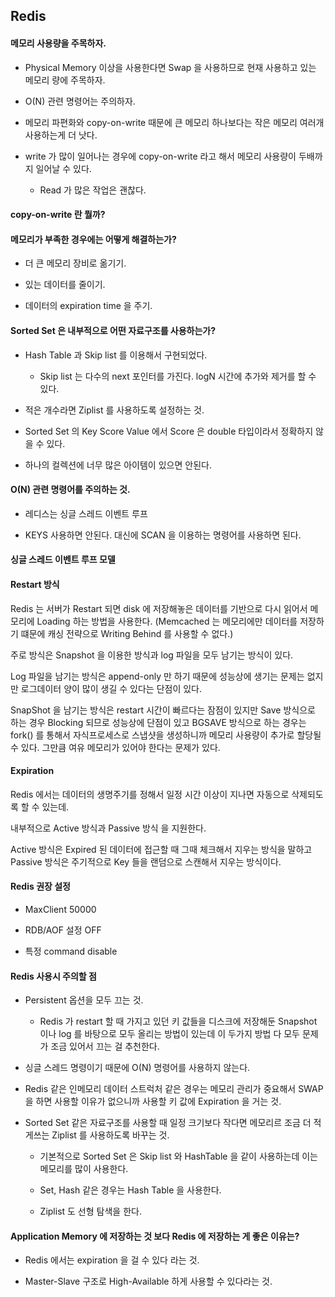## Redis

#### 메모리 사용량을 주목하자. 

- Physical Memory 이상을 사용한다면 Swap 을 사용하므로 현재 사용하고 있는 메모리 량에 주목하자. 

- O(N) 관련 명령어는 주의하자. 

- 메모리 파편화와 copy-on-write 때문에 큰 메모리 하나보다는 작은 메모리 여러개 사용하는게 더 낫다. 

- write 가 많이 일어나는 경우에 copy-on-write 라고 해서 메모리 사용량이 두배까지 일어날 수 있다. 
  
  - Read 가 많은 작업은 괜찮다.
  
#### copy-on-write 란 뭘까?   

#### 메모리가 부족한 경우에는 어떻게 해결하는가? 

- 더 큰 메모리 장비로 옮기기. 

- 있는 데이터를 줄이기.

- 데이터의 expiration time 을 주기. 

#### Sorted Set 은 내부적으로 어떤 자료구조를 사용하는가? 

- Hash Table 과 Skip list 를 이용해서 구현되었다. 

  - Skip list 는 다수의 next 포인터를 가진다. logN 시간에 추가와 제거를 할 수 있다.  

- 적은 개수라면 Ziplist 를 사용하도록 설정하는 것.

- Sorted Set 의 Key Score Value 에서 Score 은 double 타입이라서 정확하지 않을 수 있다.

- 하나의 컬렉션에 너무 많은 아이템이 있으면 안된다.  
  
#### O(N) 관련 명령어를 주의하는 것.

- 레디스는 싱글 스레드 이벤트 루프 

- KEYS 사용하면 안된다. 대신에 SCAN 을 이용하는 명령어를 사용하면 된다. 

#### 싱글 스레드 이벤트 루프 모델  


#### Restart 방식 

Redis 는 서버가 Restart 되면 disk 에 저장해놓은 데이터를 기반으로 다시 읽어서 메모리에 Loading 하는 방법을 사용한다.
(Memcached 는 메모리에만 데이터를 저장하기 떄문에 캐싱 전략으로 Writing Behind 를 사용할 수 없다.)

주로 방식은 Snapshot 을 이용한 방식과 log 파일을 모두 남기는 방식이 있다. 

Log 파일을 남기는 방식은 append-only 만 하기 때문에 성능상에 생기는 문제는 없지만 로그데이터 양이 많이 생길 수 있다는
단점이 있다.

SnapShot 을 남기는 방식은 restart 시간이 빠르다는 잠점이 있지만 Save 방식으로 하는 경우 Blocking 되므로 
성능상에 단점이 있고 BGSAVE 방식으로 하는 경우는 fork() 를 통해서 자식프로세스로 스냅샷을 생성하니까 메모리 사용량이 
추가로 할당될 수 있다. 그만큼 여유 메모리가 있어야 한다는 문제가 있다. 


#### Expiration 

Redis 에서는 데이터의 생명주기를 정해서 일정 시간 이상이 지나면 자동으로 삭제되도록 할 수 있는데.

내부적으로 Active 방식과 Passive 방식 을 지원한다.

Active 방식은 Expired 된 데이터에 접근할 때 그때 체크해서 지우는 방식을 말하고 Passive 방식은
주기적으로 Key 들을 랜덤으로 스캔해서 지우는 방식이다. 

#### Redis 권장 설정 

- MaxClient 50000

- RDB/AOF 설정 OFF

- 특정 command disable 

#### Redis 사용시 주의할 점 

- Persistent 옵션을 모두 끄는 것. 

  - Redis 가 restart 할 때 가지고 있던 키 값들을 디스크에 저장해둔 Snapshot 이나 log 를 바탕으로 모두 올리는 방법이 있는데
  이 두가지 방법 다 모두 문제가 조금 있어서 끄는 걸 추천한다.
  
- 싱글 스레드 명령이기 때문에 O(N) 명령어를 사용하지 않는다.

- Redis 같은 인메모리 데이터 스트럭처 같은 경우는 메모리 관리가 중요해서 SWAP 을 하면 사용할 이유가 없으니까 
사용할 키 값에 Expiration 을 거는 것. 

- Sorted Set 같은 자료구조를 사용할 때 일정 크기보다 작다면 메모리르 조금 더 적게쓰는 Ziplist 를 사용하도록 바꾸는 것. 
  
  - 기본적으로 Sorted Set 은 Skip list 와 HashTable 을 같이 사용하는데 이는 메모리를 많이 사용한다. 
  
  - Set, Hash 같은 경우는 Hash Table 을 사용한다.      
  
  - Ziplist 도 선형 탐색을 한다.
  
#### Application Memory 에 저장하는 것 보다 Redis 에 저장하는 게 좋은 이유는?

- Redis 에서는 expiration 을 걸 수 있다 라는 것.

- Master-Slave 구조로 High-Available 하게 사용할 수 있다라는 것. 